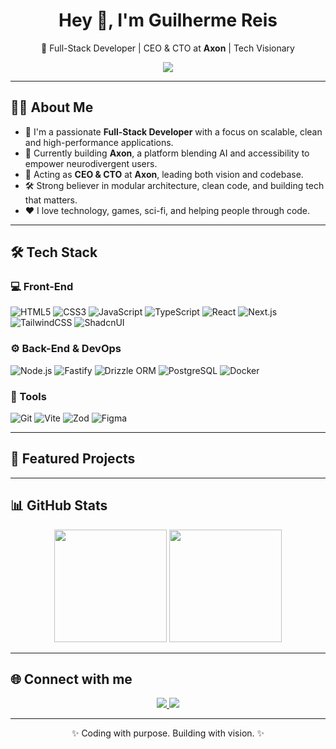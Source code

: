 <h1 align="center">Hey 👋, I'm Guilherme Reis</h1>
<p align="center">
  🚀 Full-Stack Developer | CEO & CTO at <strong>Axon</strong> | Tech Visionary
</p>

<div align="center">
  <img src="https://readme-typing-svg.demolab.com/?lines=Full-Stack%20Developer;CEO%20%7C%20CTO%20at%20Axon;React%2C%20Next.js%2C%20Fastify%20%26%20PostgreSQL;Always%20learning%20new%20things..." />
</div>

---

## 👨‍💻 About Me

- 🧠 I'm a passionate **Full-Stack Developer** with a focus on scalable, clean and high-performance applications.
- 🚀 Currently building **Axon**, a platform blending AI and accessibility to empower neurodivergent users.
- 💼 Acting as **CEO & CTO** at **Axon**, leading both vision and codebase.
- 🛠️ Strong believer in modular architecture, clean code, and building tech that matters.
- ❤️ I love technology, games, sci-fi, and helping people through code.

---

## 🛠️ Tech Stack

### 💻 Front-End
![HTML5](https://img.shields.io/badge/HTML5-%23E34F26.svg?&style=for-the-badge&logo=html5&logoColor=white)
![CSS3](https://img.shields.io/badge/CSS3-%231572B6.svg?&style=for-the-badge&logo=css3&logoColor=white)
![JavaScript](https://img.shields.io/badge/JavaScript-%23F7DF1E.svg?&style=for-the-badge&logo=javascript&logoColor=black)
![TypeScript](https://img.shields.io/badge/TypeScript-%23007ACC.svg?&style=for-the-badge&logo=typescript&logoColor=white)
![React](https://img.shields.io/badge/React-%2361DAFB.svg?&style=for-the-badge&logo=react&logoColor=black)
![Next.js](https://img.shields.io/badge/Next.js-%23000000.svg?&style=for-the-badge&logo=next.js&logoColor=white)
![TailwindCSS](https://img.shields.io/badge/TailwindCSS-%2306B6D4.svg?&style=for-the-badge&logo=tailwindcss&logoColor=white)
![ShadcnUI](https://img.shields.io/badge/ShadcnUI-%23F2F2F2.svg?&style=for-the-badge&logo=data:image/svg+xml;base64&logoColor=black)

### ⚙️ Back-End & DevOps
![Node.js](https://img.shields.io/badge/Node.js-%23339933.svg?&style=for-the-badge&logo=node.js&logoColor=white)
![Fastify](https://img.shields.io/badge/Fastify-%23000000.svg?&style=for-the-badge&logo=fastify&logoColor=white)
![Drizzle ORM](https://img.shields.io/badge/DrizzleORM-%23008080.svg?&style=for-the-badge&logoColor=white)
![PostgreSQL](https://img.shields.io/badge/PostgreSQL-%23336791.svg?&style=for-the-badge&logo=postgresql&logoColor=white)
![Docker](https://img.shields.io/badge/Docker-%230db7ed.svg?&style=for-the-badge&logo=docker&logoColor=white)

### 🔧 Tools
![Git](https://img.shields.io/badge/Git-%23F05032.svg?&style=for-the-badge&logo=git&logoColor=white)
![Vite](https://img.shields.io/badge/Vite-%23646CFF.svg?&style=for-the-badge&logo=vite&logoColor=white)
![Zod](https://img.shields.io/badge/Zod-%23FF5C8D.svg?&style=for-the-badge)
![Figma](https://img.shields.io/badge/Figma-%23F24E1E.svg?&style=for-the-badge&logo=figma&logoColor=white)

---

## 🚀 Featured Projects

<!-- (Mantenha como está, tá lindão!) -->

---

## 📊 GitHub Stats

<div align="center">
  <img height="180em" src="https://github-readme-stats.vercel.app/api?username=guilhermebuenoreis&show_icons=true&theme=radical" />
  <img height="180em" src="https://github-readme-stats.vercel.app/api/top-langs/?username=guilhermebuenoreis&layout=compact&theme=radical" />
</div>

---

## 🌐 Connect with me

<div align="center">
  <a href="https://www.linkedin.com/in/guilherme-bueno-reis/" target="_blank">
    <img src="https://img.shields.io/badge/LinkedIn-%230077B5.svg?&style=for-the-badge&logo=linkedin&logoColor=white" />
  </a>
  <a href="mailto:guilhermebuenoreis@gmail.com" target="_blank">
    <img src="https://img.shields.io/badge/Gmail-D14836?style=for-the-badge&logo=gmail&logoColor=white" />
  </a>
</div>

---

<p align="center">✨ Coding with purpose. Building with vision. ✨</p>
